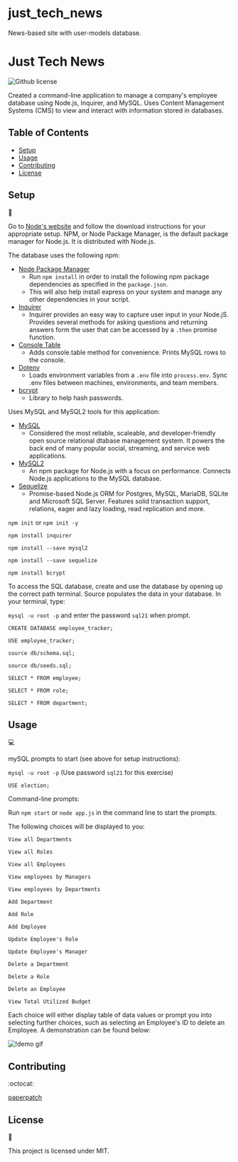 # just_tech_news
News-based site with user-models database.
# Just Tech News
![Github license](http://img.shields.io/badge/license-MIT-blue.svg)

Created a command-line application to manage a company's employee database using Node.js, Inquirer, and MySQL. Uses Content Management Systems (CMS) to view and interact with information stored in databases.

## Table of Contents

* [Setup](#setup)
* [Usage](#usage)
* [Contributing](#contributing)
* [License](#license)

## Setup
:floppy_disk:

Go to [Node's website](https://nodejs.org/en/) and follow the download instructions for your appropriate setup. NPM, or Node Package Manager, is the default package manager for Node.js. It is distributed with Node.js.

The database uses the following npm:
- [Node Package Manager](https://nodejs.org/en/)
  - Run `npm install` in order to install the following npm package dependencies as specified in the `package.json`.
  - This will also help install express on your system and manage any other dependencies in your script.
- [Inquirer](https://www.npmjs.com/package/inquirer)
  - Inquirer provides an easy way to capture user input in your Node.jS. Provides several methods for asking questions and returning answers form the user that can be accessed by a `.then` promise function.
- [Console Table](https://www.npmjs.com/package/console.table)
  - Adds console.table method for convenience. Prints MySQL rows to the console.
- [Dotenv](https://www.npmjs.com/package/dotenv)
  - Loads environment variables from a `.env` file into `process.env`. Sync .env files between machines, environments, and team members.
- [bcrypt](https://www.npmjs.com/package/bcrypt)
  - Library to help hash passwords.

Uses MySQL and MySQL2 tools for this application:

- [MySQL](https://www.mysql.com/)
  - Considered the most reliable, scaleable, and developer-friendly open source relational dtabase management system. It powers the back end of many popular social, streaming, and service web applications.
- [MySQL2](https://www.npmjs.com/package/mysql2)
  - An npm package for Node.js with a focus on performance. Connects Node.js applications to the MySQL database.
- [Sequelize](https://sequelize.org/)
  - Promise-based Node.js ORM for Postgres, MySQL, MariaDB, SQLite and Microsoft SQL Server. Features solid transaction support, relations, eager and lazy loading, read replication and more.

`npm init` or `npm init -y`

`npm install inquirer`

`npm install --save mysql2`

`npm install --save sequelize`

`npm install bcrypt`

To access the SQL database, create and use the database by opening up the correct path terminal. Source populates the data in your database. In your terminal, type:

`mysql -u root -p` and enter the password `sql21` when prompt.

`CREATE DATABASE employee_tracker;`

`USE employee_tracker;`

`source db/schema.sql;`

`source db/seeds.sql;`

`SELECT * FROM employee;`

`SELECT * FROM role;`

`SELECT * FROM department;`

## Usage

:computer:

mySQL prompts to start (see above for setup instructions):

`mysql -u root -p` (Use password `sql21` for this exercise)

`USE election;`


Command-line prompts:

Run `npm start` or `node app.js` in the command line to start the prompts.

The following choices will be displayed to you:

`View all Departments`

`View all Roles`

`View all Employees`

`View employees by Managers`

`View employees by Departments`

`Add Department`

`Add Role`

`Add Employee`

`Update Employee's Role`

`Update Employee's Manager`

`Delete a Department`

`Delete a Role`

`Delete an Employee`

`View Total Utilized Budget`

Each choice will either display table of data values or prompt you into selecting further choices, such as selecting an Employee's ID to delete an Employee. A demonstration can be found below:

![!demo gif](./assets/employee_tracker_demo.gif)


## Contributing

:octocat:

[paperpatch](https://github.com/paperpatch)

## License

:receipt:

This project is licensed under MIT.